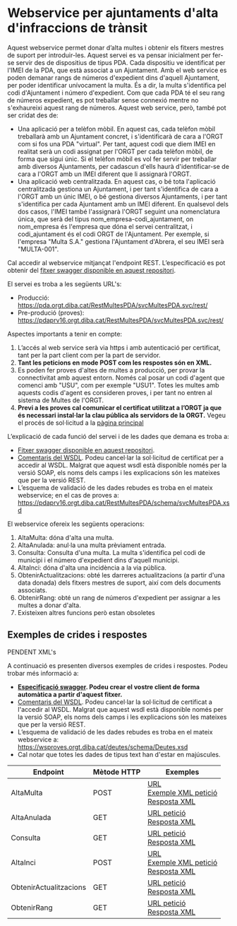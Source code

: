 # Webservice per ajuntaments d'alta d'infraccions de trànsit

Aquest webservice permet donar d’alta multes i obtenir els fitxers mestres de suport per introduir-les. Aquest servei es va pensar inicialment per fer-se servir des de dispositius de tipus PDA. Cada dispositiu ve identificat per l'IMEI de la PDA, que està associat a un Ajuntament. Amb el web service es poden demanar rangs de números d'expedient dins d'aquell Ajuntament, per poder identificar unívocament la multa. És a dir, la multa s'identifica pel codi d'Ajuntament i número d'expedient. Com que cada PDA té el seu rang de números expedient, es pot treballar sense connexió mentre no s'exhaureixi aquest rang de números. Aquest web service, però, també pot ser cridat des de:
* Una aplicació per a telèfon mòbil. En aquest cas, cada telèfon mòbil treballarà amb un Ajuntament concret, i s'identificarà de cara a l'ORGT com si fos una PDA "virtual". Per tant, aquest codi que diem IMEI en realitat serà un codi assignat per l'ORGT per cada telèfon mòbil, de forma que sigui únic. Si el telèfon mòbil es vol fer servir per treballar amb diversos Ajuntaments, per cadascun d'ells haurà d'identificar-se de cara a l'ORGT amb un IMEI diferent que li assignarà l'ORGT.
* Una aplicació web centralitzada. En aquest cas, o bé tota l'aplicació centralitzada gestiona un Ajuntament, i per tant s'identifica de cara a l'ORGT amb un únic IMEI, o bé gestiona diversos Ajuntaments, i per tant s'identifica per cada Ajuntament amb un IMEI diferent. En qualsevol dels dos casos, l'IMEI també l'assignarà l'ORGT seguint una nomenclatura única, que serà del tipus nom_empresa-codi_ajuntament, on nom_empresa és l'empresa que dóna el servei centralitzat, i codi_ajuntament és el codi ORGT de l'Ajuntament. Per exemple, si l'empresa "Multa S.A." gestiona l'Ajuntament d'Abrera, el seu IMEI serà "MULTA-001".


Cal accedir al webservice mitjançat l'endpoint REST. L’especificació es pot obtenir del [fitxer swagger disponible en aquest repositori](https://github.com/organisme-de-gestio-tributaria/autoliquidacio-generica/blob/main/swagger%20WcfMultesPDA.json).

El servei es troba a les següents URL's:
* Producció: https://pda.orgt.diba.cat/RestMultesPDA/svcMultesPDA.svc/rest/
* Pre-produció (proves): https://pdaprv16.orgt.diba.cat/RestMultesPDA/svcMultesPDA.svc/rest/

Aspectes importants a tenir en compte:
1. L’accés al web service serà via https i amb autenticació per certificat, tant per la part client com per la part de servidor. 
1. **Tant les peticions en mode POST com les respostes són en XML.**
1. Es poden fer proves d'altes de multes a producció, per provar la connectivitat amb aquest entorn. Només cal posar un codi d'agent que comenci amb "USU", com per exemple "USU1". Totes les multes amb aquests codis d'agent es consideren proves, i per tant no entren al sistema de Multes de l'ORGT.
1. **Previ a les proves cal comunicar el certificat utilitzat a l’ORGT ja que és necessari instal·lar la clau pública als servidors de la ORGT.** Vegeu el procés de sol·licitud a la [pàgina principal](https://github.com/organisme-de-gestio-tributaria/organisme-de-gestio-tributaria)

L’explicació de cada funció del servei i de les dades que demana es troba a:
* [Fitxer swagger disponible en aquest repositori](https://github.com/organisme-de-gestio-tributaria/autoliquidacio-generica/blob/main/swagger%20WcfMultesPDA.json). 
* [Comentaris del WSDL](https://pda.orgt.diba.cat/WcfMultesPDA/svcMultesPDA.svc?singleWsdl). Podeu cancel·lar la sol·licitud de certificat per a accedir al WSDL. Malgrat que aquest wsdl està disponible només per la versió SOAP, els noms dels camps i les explicacions són les mateixes que per la versió REST.
* L’esquema de validació de les dades rebudes es troba en el mateix webservice; en el cas de proves a: https://pdaprv16.orgt.diba.cat/RestMultesPDA/schema/svcMultesPDA.xsd 

El webservice ofereix les següents operacions:
1. AltaMulta: dóna d'alta una multa.
1. AltaAnulada: anul·la una multa prèviament entrada.
1. Consulta: Consulta d'una multa. La multa s'identifica pel codi de municipi i el número d'expedient dins d'aquell municipi.
1. AltaInci: dóna d'alta una incidència a la via pública.
1. ObtenirActualitzacions: obté les darreres actualitzacions (a partir d'una data donada) dels fitxers mestres de suport, així com dels documents associats.
1. ObtenirRang: obté un rang de números d'expedient per assignar a les multes a donar d'alta.
1. Existeixen altres funcions però estan obsoletes


## Exemples de crides i respostes

PENDENT XML's

A continuació es presenten diversos exemples de crides i respostes. Podeu trobar més informació a:
* **[Especificació swagger]([https://github.com/organisme-de-gestio-tributaria/autoliquidacio-generica/blob/main/swagger%20AutoliquidacioGenerica.json](https://github.com/organisme-de-gestio-tributaria/alta-multes/blob/main/swagger%20DeutesTributs.json)). Podeu crear el vostre client de forma automàtica a partir d'aquest fitxer.**
* [Comentaris del WSDL](https://wsproves.orgt.diba.cat/deutes/DeutesServiceREST.svc?singleWsdl). Podeu cancel·lar la sol·licitud de certificat a l'accedir al WSDL. Malgrat que aquest wsdl està disponible només per la versió SOAP, els noms dels camps i les explicacions són les mateixes que per la versió REST.
* L’esquema de validació de les dades rebudes es troba en el mateix webservice a: https://wsproves.orgt.diba.cat/deutes/schema/Deutes.xsd 
* Cal notar que totes les dades de tipus text han d'estar en majúscules.

| Endpoint | Mètode HTTP | Exemples |
|---|---|---|
| AltaMulta | POST | [URL](https://pdaprv16.orgt.diba.cat/RestMultesPDA/svcMultesPDA.svc/rest/AltaMulta) <br> [Exemple XML petició](https://github.com/organisme-de-gestio-tributaria/alta-multes/blob/main/Examples/AltaMulta%20peticio.xml) <br> [Resposta XML](https://github.com/organisme-de-gestio-tributaria/alta-multes/blob/main/Exemples/AltaMulta%20resposta.xml)
| AltaAnulada | GET | [URL petició](https://pdaprv16.orgt.diba.cat/RestMultesPDA/svcMultesPDA.svc/rest/AltaAnulada?pCdclie=123&pCdexpa=456&pIMEI=789) <br> [Resposta XML](https://github.com/organisme-de-gestio-tributaria/alta-multes/blob/main/Exemples/AltaAnulada%20resposta.xml)
| Consulta | GET | [URL petició](https://pdaprv16.orgt.diba.cat/RestMultesPDA/svcMultesPDA.svc/rest/Consulta?pCdclie=123&pCdexpa=456) <br> [Resposta XML](https://github.com/organisme-de-gestio-tributaria/alta-multes/blob/main/Exemples/Consulta%20resposta.xml)
| AltaInci | POST | [URL](https://pdaprv16.orgt.diba.cat/RestMultesPDA/svcMultesPDA.svc/rest/AltaInci) <br> [Exemple XML petició](https://github.com/organisme-de-gestio-tributaria/alta-multes/blob/main/Exemples/AltaInci%20peticio.xml) <br> [Resposta XML](https://github.com/organisme-de-gestio-tributaria/alta-multes/blob/main/Exemples/AltaInci%20resposta.xml)
| ObtenirActualitzacions | GET | [URL petició](https://pdaprv16.orgt.diba.cat/RestMultesPDA/svcMultesPDA.svc/rest/ObtenirActualitzacions?pIMEI=123&pClient=456&pData=202503010101&pSeguent=) <br> [Resposta XML](https://github.com/organisme-de-gestio-tributaria/alta-multes/blob/main/Exemples/ObtenirActualitzacions%20resposta.xml)
| ObtenirRang | GET | [URL petició](https://pdaprv16.orgt.diba.cat/RestMultesPDA/svcMultesPDA.svc/rest/ObtenirRang?pImei=123&pEstat1=1&pEstat2=1) <br> [Resposta XML](https://github.com/organisme-de-gestio-tributaria/alta-multes/blob/main/Exemples/ObtenirRang%20resposta.xml)

